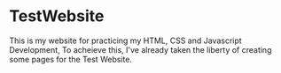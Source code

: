 # TestWebsite
This is my website for practicing my HTML, CSS and Javascript Development,
To acheieve this, I've already taken the liberty of creating some pages for the Test Website.

